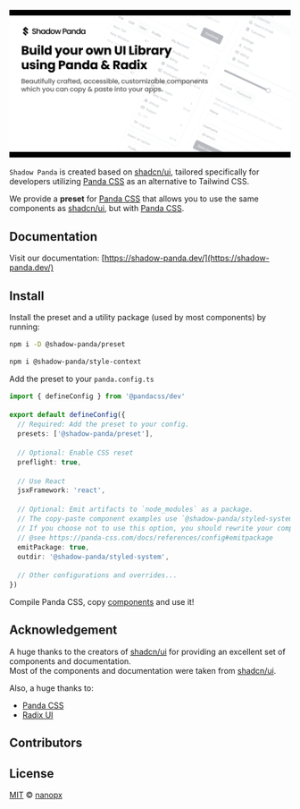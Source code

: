![Shadow Panda](/apps/docs/src/app/opengraph-image.png)

`Shadow Panda` is created based on [shadcn/ui](https://ui.shadcn.com/), tailored specifically for developers utilizing [Panda CSS](https://panda-css.com/) as an alternative to Tailwind CSS.

We provide a **preset** for [Panda CSS](https://panda-css.com/) that allows you to use the same components as [shadcn/ui](https://ui.shadcn.com/), but with [Panda CSS](https://panda-css.com/).

## Documentation

Visit our documentation: [https://shadow-panda.dev/](https://shadow-panda.dev/)

## Install

Install the preset and a utility package (used by most components) by running:

```bash
npm i -D @shadow-panda/preset
```

```bash
npm i @shadow-panda/style-context
```

Add the preset to your `panda.config.ts`

```ts
import { defineConfig } from '@pandacss/dev'

export default defineConfig({
  // Required: Add the preset to your config.
  presets: ['@shadow-panda/preset'],

  // Optional: Enable CSS reset
  preflight: true,

  // Use React
  jsxFramework: 'react',

  // Optional: Emit artifacts to `node_modules` as a package.
  // The copy-paste component examples use `@shadow-panda/styled-system` as the import path of the generated files.
  // If you choose not to use this option, you should rewrite your component imports as needed.
  // @see https://panda-css.com/docs/references/config#emitpackage
  emitPackage: true,
  outdir: '@shadow-panda/styled-system',

  // Other configurations and overrides...
})
```

Compile Panda CSS, copy [components](https://shadow-panda.dev/docs/overview/supported-components) and use it!

## Acknowledgement

A huge thanks to the creators of [shadcn/ui](https://ui.shadcn.com/) for providing an excellent set of components and documentation.  
Most of the components and documentation were taken from [shadcn/ui](https://ui.shadcn.com/).

Also, a huge thanks to:

- [Panda CSS](https://panda-css.com/)
- [Radix UI](https://radix-ui.com/)

## Contributors

<!-- ALL-CONTRIBUTORS-LIST:START - Do not remove or modify this section -->
<!-- prettier-ignore-start -->
<!-- markdownlint-disable -->

<!-- markdownlint-restore -->
<!-- prettier-ignore-end -->

<!-- ALL-CONTRIBUTORS-LIST:END -->

## License

[MIT](LICENSE)
© [nanopx](https://github.com/nanopx)
